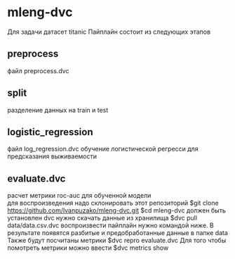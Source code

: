 # mleng-dvc

   Для задачи датасет titanic 
   Пайплайн состоит из следующих этапов
   
   ## preprocess
   файл preprocess.dvc
  ## split
  разделение данных на train и test
  ## logistic_regression
  файл log_regression.dvc
  обучение логистической регресси для предсказания выживаемости 
  ## evaluate.dvc
  расчет метрики roc-auc
  для обученной модели  
   для воспроизведения надо склонировать этот репозиторий 
   $git clone https://github.com/Ivanpuzako/mleng-dvc.git
   $cd mleng-dvc
   должен быть установлен dvc
   нужно скачать данные из хранилища
   $dvc pull data/data.csv.dvc
   воспроизвести пайплайн нужно командой ниже. В результате появятся разбитые и предобработанные данные в папке data
   Также будут посчитаны метрики
   $dvc repro evaluate.dvc 
   Для того чтобы помотреть метрики можно ввести 
   $dvc metrics show
   
   
   
   
   
   
   
   
   
